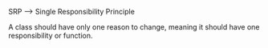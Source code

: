 
SRP --> Single Responsibility Principle

A class should have only one reason to change, meaning it should have one responsibility or function.